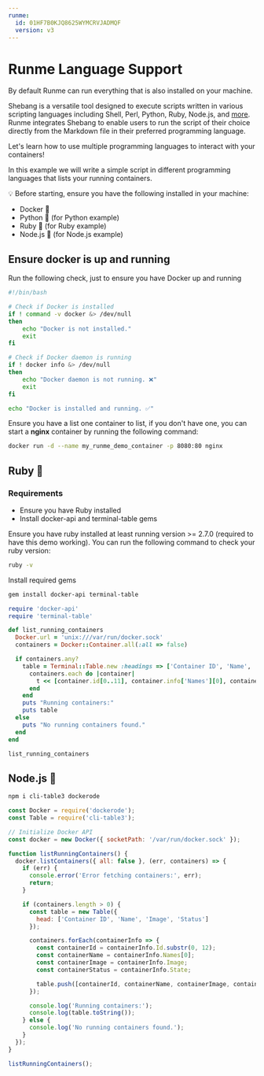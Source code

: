 ```yaml
---
runme:
  id: 01HF7B0KJQ8625WYMCRVJADMQF
  version: v3
---
```


# Runme Language Support

By default Runme can run everything that is also installed on your machine.

Shebang is a versatile tool designed to execute scripts written in various scripting languages including Shell, Perl, Python, Ruby, Node.js, and [more](https://docs.runme.dev/configuration/shebang). Runme integrates Shebang to enable users to run the script of their choice directly from the Markdown file in their preferred programming language.

Let's learn how to use multiple programming languages to interact with your containers!

In this example we will write a simple script in different programming languages that lists your running containers.

💡 Before starting, ensure you have the following installed in your machine:

- Docker 🐳
- Python 🐍 (for Python example)
- Ruby 💎 (for Ruby example)
- Node.js 🍦 (for Node.js example)

## Ensure docker is up and running

Run the following check, just to ensure you have Docker up and running

```sh {"id":"01HTZBCXFZ0V7P4AXE70CNSGPG","terminalRows":"3"}
#!/bin/bash

# Check if Docker is installed
if ! command -v docker &> /dev/null
then
    echo "Docker is not installed."
    exit
fi

# Check if Docker daemon is running
if ! docker info &> /dev/null
then
    echo "Docker daemon is not running. ❌"
    exit
fi

echo "Docker is installed and running. ✅"

```

Ensure you have a list one container to list, if you don't have one, you can start a **nginx** container by running the following command:

```sh {"id":"01HTZBCXFZ0V7P4AXE70RXT9M1"}
docker run -d --name my_runme_demo_container -p 8080:80 nginx
```

## Ruby 💎

### Requirements

- Ensure you have Ruby installed
- Install docker-api and terminal-table gems

Ensure you have ruby installed at least running version >= 2.7.0 (required to have this demo working).
You can run the following command to check your ruby version:

```sh {"id":"01HTZBCXFZ0V7P4AXE79429E8J","name":"check-ruby-version","terminalRows":"2"}
ruby -v
```

Install required gems

```sh {"id":"01HTZBG5NYPFHDKP0BQTPDQSE3"}
gem install docker-api terminal-table
```

```rb {"id":"01HTZBCXFZ0V7P4AXE7CSQQ7ST"}
require 'docker-api'
require 'terminal-table'

def list_running_containers
  Docker.url = 'unix:///var/run/docker.sock'
  containers = Docker::Container.all(:all => false)

  if containers.any?
    table = Terminal::Table.new :headings => ['Container ID', 'Name', 'Image', 'Status'] do |t|
      containers.each do |container|
        t << [container.id[0..11], container.info['Names'][0], container.info['Image'], container.info['State']]
      end
    end
    puts "Running containers:"
    puts table
  else
    puts "No running containers found."
  end
end

list_running_containers

```

## Node.js 🍦

```sh {"background":"true","id":"01HTZBXZHJ1ARVB67SD6FQMXA7"}
npm i cli-table3 dockerode
```

```js {"id":"01HTZBCXFZ0V7P4AXE7D90XPDT"}
const Docker = require('dockerode');
const Table = require('cli-table3');

// Initialize Docker API
const docker = new Docker({ socketPath: '/var/run/docker.sock' });

function listRunningContainers() {
  docker.listContainers({ all: false }, (err, containers) => {
    if (err) {
      console.error('Error fetching containers:', err);
      return;
    }

    if (containers.length > 0) {
      const table = new Table({
        head: ['Container ID', 'Name', 'Image', 'Status']
      });

      containers.forEach(containerInfo => {
        const containerId = containerInfo.Id.substr(0, 12);
        const containerName = containerInfo.Names[0];
        const containerImage = containerInfo.Image;
        const containerStatus = containerInfo.State;

        table.push([containerId, containerName, containerImage, containerStatus]);
      });

      console.log('Running containers:');
      console.log(table.toString());
    } else {
      console.log('No running containers found.');
    }
  });
}

listRunningContainers();

```
